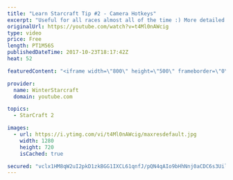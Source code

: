 ```yaml
---
title: "Learn Starcraft Tip #2 - Camera Hotkeys"
excerpt: "Useful for all races almost all of the time :) More detailed guides/tutorials under the learn to play starcraft playlist."
originalUrl: https://youtube.com/watch?v=t4Ml0nAWcig
type: video
price: Free
length: PT1M56S
publishedDateTime: 2017-10-23T18:17:42Z
heat: 52

featuredContent: "<iframe width=\"800\" height=\"500\" frameborder=\"0\" src=\"https://www.youtube.com/embed/t4Ml0nAWcig\" allow=\"accelerometer; autoplay; encrypted-media; gyroscope; picture-in-picture\" allowfullscreen></iframe>"

provider:
  name: WinterStarcraft
  domain: youtube.com

topics:
  - StarCraft 2

images:
  - url: https://i.ytimg.com/vi/t4Ml0nAWcig/maxresdefault.jpg
    width: 1280
    height: 720
    isCached: true

secured: "vclx1HM8qW2uI2pkD1zkBGG1IXCL61qnfJ/pQN4qAIo9bHhNnj0aCDC6s3UilM+h1EX9ZStAWb2eg/SofU9HjApvLijDP1H3WXPfxMgyyC1GVPJwWDxVdYTDbnqBTfwjrxBB0aKGng9Z5MrwEesfgxGNF00VmzFYtNBz1zqbY1gcXbvoVMcqfnnYbDjX7awDvD9bX4goT3f9qd637G80mARkwEVo7F3gW6WGJYb6c4PQe7ZDiBsGwIYmIX63aHP0KLeJsj1iTRErUR1p/D2T3f8MuQRDduSKrf3nC2uy3mrOYc78w3ALlWC2C17ipogX5Av7qo5Fx5K8iDvy1ciOgr/jmJsyojJAOT/NOCVznn+ewyoAXS+xaMPUBj50VwXeguHOCtznVvB5/ATiDR5fU18/AglfgEp1p4tVJEJv6tw=;5ZCrqyfr6vrw2voWqp9Zkw=="
---
```



